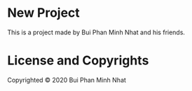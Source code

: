 # New Project

This is a project made by Bui Phan Minh Nhat and his friends.

# License and Copyrights
Copyrighted © 2020 Bui Phan Minh Nhat
